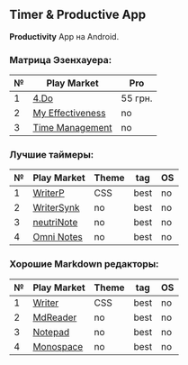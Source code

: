 ## Timer & Productive App


**Productivity** App на Android.


### Матрица Эзенхауера:

№ | Play Market | Pro
--- | --- | ---
1 | [4.Do](https://play.google.com/store/apps/details?id=com.ekartoyev.enotes) | 55 грн.
2 | [My Effectiveness](https://play.google.com/store/apps/details?id=net.ia.iawriter) | no
3 | [Time Management](https://play.google.com/store/apps/details?id=com.ryeeeeee.markdownx) | no


### Лучшие таймеры:

№ | Play Market | Theme | tag | OS
--- | --- | --- | --- | ---
1 | [WriterP](https://play.google.com/store/apps/details?id=com.ekartoyev.enotes) | CSS | best | no
2 | [WriterSynk](https://play.google.com/store/apps/details?id=net.ia.iawriter) | no | best | no
3 | [neutriNote](https://play.google.com/store/apps/details?id=com.ryeeeeee.markdownx) | no | best | no
4 | [Omni Notes](https://play.google.com/store/apps/details?id=com.jotterpad.x) | no | best | no





### Хорошие Markdown редакторы:

№ | Play Market | Theme | tag | OS
--- | --- | --- | --- | ---
1 | [Writer](https://play.google.com/store/apps/details?id=com.ekartoyev.enotes) | CSS | best | no
2 | [MdReader](https://play.google.com/store/apps/details?id=net.ia.iawriter) | no | best | no
3 | [Notepad](https://play.google.com/store/apps/details?id=com.ryeeeeee.markdownx) | no | best | no
4 | [Monospace](https://play.google.com/store/apps/details?id=com.jotterpad.x) | no | best | no
